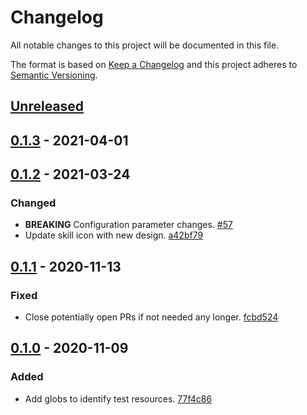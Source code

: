 # Changelog

All notable changes to this project will be documented in this file.

The format is based on [Keep a Changelog](http://keepachangelog.com/)
and this project adheres to [Semantic Versioning](http://semver.org/).

## [Unreleased](https://github.com/atomist-skills/npm-depcheck-skill/compare/0.1.3...HEAD)

## [0.1.3](https://github.com/atomist-skills/npm-depcheck-skill/compare/0.1.2...0.1.3) - 2021-04-01

## [0.1.2](https://github.com/atomist-skills/npm-depcheck-skill/compare/0.1.1...0.1.2) - 2021-03-24

### Changed

-   **BREAKING** Configuration parameter changes. [#57](https://github.com/atomist-skills/npm-depcheck-skill/issues/57)
-   Update skill icon with new design. [a42bf79](https://github.com/atomist-skills/npm-depcheck-skill/commit/a42bf79ddc8114b92ae2978d5bd4b798058a617a)

## [0.1.1](https://github.com/atomist-skills/npm-depcheck-skill/compare/0.1.0...0.1.1) - 2020-11-13

### Fixed

-   Close potentially open PRs if not needed any longer. [fcbd524](https://github.com/atomist-skills/npm-depcheck-skill/commit/fcbd52423a6ff66583e156ddd7c95d8406a35201)

## [0.1.0](https://github.com/atomist-skills/npm-depcheck-skill/tree/0.1.0) - 2020-11-09

### Added

-   Add globs to identify test resources. [77f4c86](https://github.com/atomist-skills/npm-depcheck-skill/commit/77f4c865a283395fef9d4223f8ee517a0fa65655)
